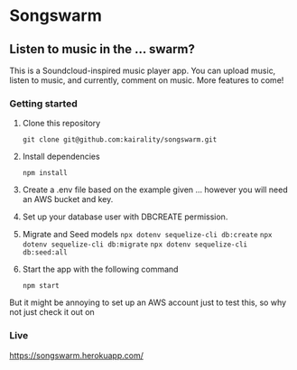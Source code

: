 # Songswarm
## Listen to music in the ... swarm?

This is a Soundcloud-inspired music player app.  You can upload music, listen to music, and currently, comment on music. More features to come!

### Getting started

1. Clone this repository

   `git clone git@github.com:kairality/songswarm.git`

2. Install dependencies

   `npm install`

3. Create a .env file based on the example given ... however you will need an AWS bucket and key.

4. Set up your database user with DBCREATE permission.

5. Migrate and Seed models
   `npx dotenv sequelize-cli db:create`
   `npx dotenv sequelize-cli db:migrate`
   `npx dotenv sequelize-cli db:seed:all`

6. Start the app with  the following command

   `npm start`

But it might be annoying to set up an AWS account just to test this, so why not just check it out on

### Live
https://songswarm.herokuapp.com/
